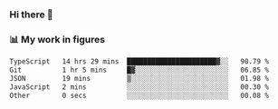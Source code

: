 ### Hi there 👋

### 📊 My work in figures

<!--START_SECTION:waka-->

```txt
TypeScript   14 hrs 29 mins  ██████████████████████▓░░   90.79 %
Git          1 hr 5 mins     █▓░░░░░░░░░░░░░░░░░░░░░░░   06.85 %
JSON         19 mins         ▒░░░░░░░░░░░░░░░░░░░░░░░░   01.98 %
JavaScript   2 mins          ░░░░░░░░░░░░░░░░░░░░░░░░░   00.30 %
Other        0 secs          ░░░░░░░░░░░░░░░░░░░░░░░░░   00.08 %
```

<!--END_SECTION:waka-->
